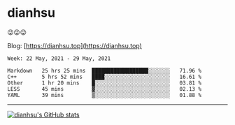 
# dianhsu

:stuck_out_tongue_winking_eye::stuck_out_tongue_winking_eye::stuck_out_tongue_winking_eye:

Blog: [https://dianhsu.top](https://dianhsu.top)

<!--START_SECTION:waka-->
```text
Week: 22 May, 2021 - 29 May, 2021

Markdown   25 hrs 25 mins  ██████████████████░░░░░░░   71.96 % 
C++        5 hrs 52 mins   ████░░░░░░░░░░░░░░░░░░░░░   16.61 % 
Other      1 hr 20 mins    █░░░░░░░░░░░░░░░░░░░░░░░░   03.81 % 
LESS       45 mins         ▓░░░░░░░░░░░░░░░░░░░░░░░░   02.13 % 
YAML       39 mins         ▒░░░░░░░░░░░░░░░░░░░░░░░░   01.88 % 
```
<!--END_SECTION:waka-->

---

[![dianhsu's GitHub stats](https://github-readme-stats.vercel.app/api?username=dianhsu)](https://github.com/anuraghazra/github-readme-stats)
